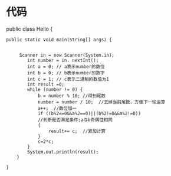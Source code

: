 

# 代码

public class Hello {
	
	public static void main(String[] args) {


		 Scanner in = new Scanner(System.in);
	        int number = in. nextInt(); 
	        int a = 0; // a表示number的数位
	        int b = 0; // b表示number的数字
	        int c = 1; // c表示二进制的数值为1
	        int result =0;   
	        while (number != 0) {
	        	b = number % 10; //得到尾数
	            number = number / 10;  //去掉当前尾数，方便下一轮运算
	            a++;  //数位加一
	            if ((b%2==0&&a%2==0)||(b%2!=0&&a%2!=0)) 
	            //判断是否满足条件;a与b奇偶性相同
	            {
	            	result+= c;  //累加计算
	            }
	            c=2*c;
	        }
	        System.out.println(result);
		}

	}







